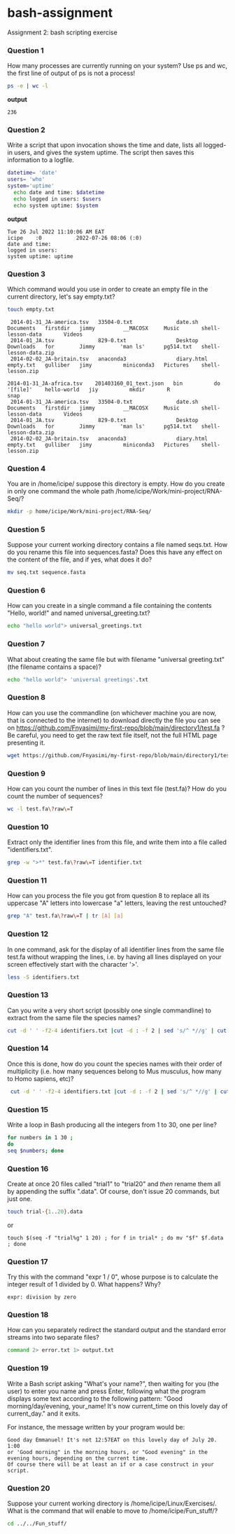 # bash-assignment
Assignment 2: bash scripting exercise

### Question 1
How many processes are currently running on your system? Use ps and wc, the first line of output of ps is not a process!
```bash
ps -e | wc -l
```
__output__
```
236
```

### Question 2
Write a script that upon invocation shows the time and date, lists all logged-in users, and gives the system uptime. 
The script then saves this information to a logfile.

```bash
datetime= 'date'
users= 'who'
system='uptime'
  echo date and time: $datetime
  echo logged in users: $users
  echo system uptime: $system
```
__output__
```
Tue 26 Jul 2022 11:10:06 AM EAT
icipe    :0           2022-07-26 08:06 (:0)
date and time:
logged in users:
system uptime: uptime
```
   
### Question 3
Which command would you use in order to create an empty file in the current directory, let's say empty.txt?

```bash
touch empty.txt
```
```2014-01-31_JA-africa.tsv    201403160_01_text.json   bin          do         '[file]'    hello-world   jiy          mkdir       R                       snap
 2014-01-31_JA-america.tsv   33504-0.txt              date.sh      Documents   firstdir   jimmy         __MACOSX     Music       shell-lesson-data       Videos
 2014-01_JA.tsv              829-0.txt                Desktop      Downloads   for        Jimmy        'man ls'      pg514.txt   shell-lesson-data.zip
 2014-02-02_JA-britain.tsv   anaconda3                diary.html   empty.txt   gulliber   jimy          miniconda3   Pictures    shell-lesson.zip

2014-01-31_JA-africa.tsv    201403160_01_text.json   bin          do         '[file]'    hello-world   jiy          mkdir       R                       snap
 2014-01-31_JA-america.tsv   33504-0.txt              date.sh      Documents   firstdir   jimmy         __MACOSX     Music       shell-lesson-data       Videos
 2014-01_JA.tsv              829-0.txt                Desktop      Downloads   for        Jimmy        'man ls'      pg514.txt   shell-lesson-data.zip
 2014-02-02_JA-britain.tsv   anaconda3                diary.html   empty.txt   gulliber   jimy          miniconda3   Pictures    shell-lesson.zip
 ```

### Question 4
You are in /home/icipe/  suppose this directory is empty. How do you create in only one command the whole path /home/icipe/Work/mini-project/RNA-Seq/?

```bash
mkdir -p home/icipe/Work/mini-project/RNA-Seq/
```
### Question 5
Suppose your current working directory contains a file named seqs.txt. How do you rename this file into sequences.fasta? 
Does this have any effect on the content of the file, and if yes, what does it do?

```bash 
mv seq.txt sequence.fasta
```

### Question 6
How can you create in a single command a file containing the contents "Hello, world!" and named universal_greeting.txt?

```bash
echo "hello world"> universal_greetings.txt
```

### Question 7
What about creating the same file but with filename "universal greeting.txt" (the filename contains a space)?

```bash
echo "hello world"> 'universal greetings'.txt
```

### Question 8
How can you use the commandline (on whichever machine you are now, that is connected to the internet) to download directly the 
file you can see on https://github.com/Fnyasimi/my-first-repo/blob/main/directory1/test.fa ? Be careful, you need to get the raw text file itself, 
not the full HTML page presenting it.

```bash
wget https://github.com/Fnyasimi/my-first-repo/blob/main/directory1/test.fa?raw=T
```

### Question 9
How can you count the number of lines in this text file (test.fa)? How do you count the number of sequences?

```bash
wc -l test.fa\?raw\=T 
```
### Question 10
Extract only the identifier lines from this file, and write them into a file called "identifiers.txt".

```bash
grep -w ">*" test.fa\?raw\=T identifier.txt
```


### Question 11
How can you process the file you got from question 8 to replace all its uppercase "A" letters into lowercase "a" letters, leaving the rest untouched?

```bash
grep "A" test.fa\?raw\=T | tr [A] [a]
```

### Question 12
In one command, ask for the display of all identifier lines from the same file test.fa without wrapping the lines, i.e. by having all lines displayed 
on your screen effectively start with the character '>'.

```bash
less -S identifiers.txt
```

### Question 13
Can you write a very short script (possibly one single commandline) to extract from the same file the species names?

```bash
cut -d ' ' -f2-4 identifiers.txt |cut -d : -f 2 | sed 's/^ *//g' | cut -d ' ' -f 1,2
```

### Question 14
Once this is done, how do you count the species names with their order of multiplicity 
(i.e. how many sequences belong to Mus musculus, how many to Homo sapiens, etc)?

```bash
 cut -d ' ' -f2-4 identifiers.txt |cut -d : -f 2 | sed 's/^ *//g' | cut -d ' ' -f 1,2 | uniq -c |sort -n
```

### Question 15
Write a loop in Bash producing all the integers from 1 to 30, one per line?

```bash
for numbers in 1 30 ; 
do
seq $numbers; done

```

### Question 16
Create at once 20 files called "trial1" to "trial20" and *then* rename them all by appending the suffix ".data". 
Of course, don't issue 20 commands, but just one.

```bash
touch trial-{1..20}.data
```
or
```
touch $(seq -f "trial%g" 1 20) ; for f in trial* ; do mv "$f" $f.data ; done

```

### Question 17
Try this with the command "expr 1 / 0", whose purpose is to calculate the integer result of 1 divided by 0. What happens? Why?
```output
expr: division by zero
```
### Question 18
How can you separately redirect the standard output and the standard error streams into two separate files?

```bash
command 2> error.txt 1> output.txt
```

### Question 19
Write a Bash script asking "What's your name?", then waiting for you (the user) to enter you name and press Enter, 
following what the program displays some text according to the following pattern:
"Good morning/day/evening, your_name!
It's now current_time on this lovely day of current_day." and it exits.

For instance, the message written by your program would be:
```
Good day Emmanuel! It's not 12:57EAT on this lovely day of July 20. 1:00
or 'Good morning" in the morning hours, or "Good evening" in the evening hours, depending on the current time.
Of course there will be at least an if or a case construct in your script.
```

### Question 20
Suppose your current working directory is /home/icipe/Linux/Exercises/. What is the command that will enable to move to /home/icipe/Fun_stuff/?

```bash
cd ../../Fun_stuff/
```
